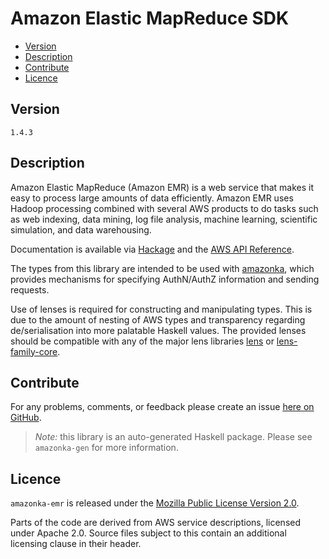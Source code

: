 # Amazon Elastic MapReduce SDK

* [Version](#version)
* [Description](#description)
* [Contribute](#contribute)
* [Licence](#licence)


## Version

`1.4.3`


## Description

Amazon Elastic MapReduce (Amazon EMR) is a web service that makes it easy to process large amounts of data efficiently. Amazon EMR uses Hadoop processing combined with several AWS products to do tasks such as web indexing, data mining, log file analysis, machine learning, scientific simulation, and data warehousing.

Documentation is available via [Hackage](http://hackage.haskell.org/package/amazonka-emr)
and the [AWS API Reference](https://aws.amazon.com/documentation/).

The types from this library are intended to be used with [amazonka](http://hackage.haskell.org/package/amazonka),
which provides mechanisms for specifying AuthN/AuthZ information and sending requests.

Use of lenses is required for constructing and manipulating types.
This is due to the amount of nesting of AWS types and transparency regarding
de/serialisation into more palatable Haskell values.
The provided lenses should be compatible with any of the major lens libraries
[lens](http://hackage.haskell.org/package/lens) or [lens-family-core](http://hackage.haskell.org/package/lens-family-core).

## Contribute

For any problems, comments, or feedback please create an issue [here on GitHub](https://github.com/brendanhay/amazonka/issues).

> _Note:_ this library is an auto-generated Haskell package. Please see `amazonka-gen` for more information.


## Licence

`amazonka-emr` is released under the [Mozilla Public License Version 2.0](http://www.mozilla.org/MPL/).

Parts of the code are derived from AWS service descriptions, licensed under Apache 2.0.
Source files subject to this contain an additional licensing clause in their header.
